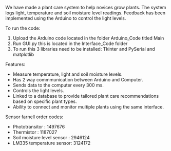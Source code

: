 We have made a plant care system to help novices grow plants. The system logs light, temperature and soil moisture level readings. Feedback has been implemented using the Arduino to control the light levels. 

To run the code:

1. Upload the Arduino code located in the folder Arduino_Code titled Main
2. Run GUI.py this is located in the Interface_Code folder 
3. To run this 3 libraries need to be installed: Tkinter and PySerial and matplotlib


Features:

* Measure temperature, light and soil moisture levels. 
* Has 2 way commmunication between Arduino and Computer.
* Sends data to the computer every 300 ms. 
* Controls the light levels. 
* Linked to a database to provide tailored plant care recommendations based on specific plant types. 
* Ability to connect and monitor multiple plants using the same interface. 


Sensor farnell order codes:

* Phototransitor : 1497676
* Thermistor : 1187027
* Soil moisture level sensor : 2946124
* LM335 temperature sensor: 3124172
